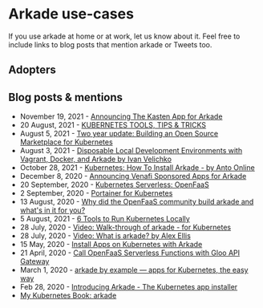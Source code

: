 # Arkade use-cases

If you use arkade at home or at work, let us know about it. Feel free to include links to blog posts that mention arkade or Tweets too.

## Adopters

## Blog posts & mentions

* November 19, 2021 - [Announcing The Kasten App for Arkade](https://www.openfaas.com/blog/arkade-kasten-app/)
* 20 August, 2021 - [KUBERNETES TOOLS, TIPS & TRICKS](https://vzilla.co.uk/vzilla-blog/the-vzilla-kubernetes-tools-tips-tricks)
* August 5, 2021 - [Two year update: Building an Open Source Marketplace for Kubernetes](https://blog.alexellis.io/kubernetes-marketplace-two-year-update/)
* August 3, 2021 - [Disposable Local Development Environments with Vagrant, Docker, and Arkade by Ivan Velichko](https://iximiuz.com/en/posts/how-to-setup-development-environment/)
* October 28, 2021 - [Kubernetes: How To Install Arkade - by Anto Online](https://anto.online/guides/kubernetes-how-to-install-arkade/)
* December 8, 2020 - [Announcing Venafi Sponsored Apps for Arkade](https://www.openfaas.com/blog/arkade-venafi/)
* 20 September, 2020 - [Kubernetes Serverless: OpenFaaS](https://www.freshbrewed.science/2020/09/20/kubernetes-serverless-openfaas.html)
* 2 September, 2020 - [Portainer for Kubernetes](https://www.linuxadvise.com/post/portainer-for-kubernetes)
* 13 August, 2020 - [Why did the OpenFaaS community build arkade and what's in it for you?](https://www.openfaas.com/blog/openfaas-arkade/)
* 5 August, 2021 - [6 Tools to Run Kubernetes Locally](https://yankee.dev/6-tools-to-run-kubernetes-locally)
* 28 July, 2020 - [Video: Walk-through of arkade - for Kubernetes](https://www.youtube.com/watch?v=8wU9s_mua8M)
* 28 July, 2020 - [Video: What is arkade? by Alex Ellis](https://www.youtube.com/watch?v=6PwrpI6d60s)
* 15 May, 2020 - [Install Apps on Kubernetes with Arkade](https://blog.pistack.co.za/install-apps-on-kubernetes-with-arkade/)
* 21 April, 2020 - [Call OpenFaaS Serverless Functions with Gloo API Gateway](https://medium.com/alterway/call-openfaas-serverless-functions-with-gloo-api-gateway-678a00710481)
* March 1, 2020 - [arkade by example — apps for Kubernetes, the easy way](https://itnext.io/kubernetes-apps-the-easy-way-f06d9e5cad3c)
* Feb 28, 2020 - [Introducing Arkade - The Kubernetes app installer](https://blog.heyal.co.uk/introducing-arkade/)
* [My Kubernetes Book: arkade](https://k8s-book.vupti.me/setup-a-powerful-kubernetes-client/arkade/)

